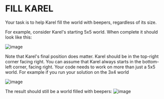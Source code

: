 # FILL KAREL

Your task is to help Karel fill the world with beepers, regardless of its size.

For example, consider Karel's starting 5x5 world. When complete it should look like this:

![image](https://github.com/user-attachments/assets/e88f55e3-cc5d-43ba-9b22-9299dbb9f28f)


Note that Karel's final position does matter. Karel should be in the top-right corner facing right. You can assume that Karel always starts in the bottom-left corner, facing right. Your code needs to work on more than just a 5x5 world. For example if you run your solution on the 3x4 world

![image](https://github.com/user-attachments/assets/af3c8417-8ffd-410b-84a0-e883cdcc8997)


The result should still be a world filled with beepers:
![image](https://github.com/user-attachments/assets/5fbab559-ecf2-44dd-84ef-6f86fec42f9a)
